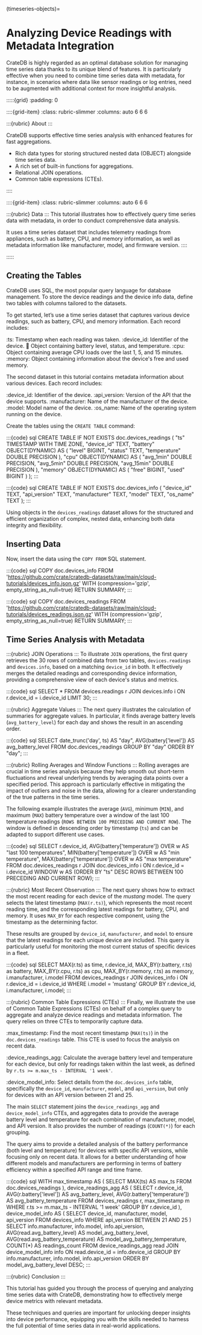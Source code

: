 (timeseries-objects)=

# Analyzing Device Readings with Metadata Integration

CrateDB is highly regarded as an optimal database solution for managing
time series data thanks to its unique blend of features. It is particularly
effective when you need to combine time series data with metadata, for
instance, in scenarios where data like sensor readings or log entries, need
to be augmented with additional context for more insightful analysis.


:::::{grid}
:padding: 0

::::{grid-item}
:class: rubric-slimmer
:columns: auto 6 6 6

:::{rubric} About
:::

CrateDB supports effective time series analysis with enhanced features
for fast aggregations.

- Rich data types for storing structured nested data (OBJECT) alongside
  time series data.
- A rich set of built-in functions for aggregations.
- Relational JOIN operations.
- Common table expressions (CTEs).

::::

::::{grid-item}
:class: rubric-slimmer
:columns: auto 6 6 6

:::{rubric} Data
:::
This tutorial illustrates how to effectively query time series data with
metadata, in order to conduct comprehensive data analysis.

It uses a time series dataset that includes telemetry readings from appliances,
such as battery, CPU, and memory information, as well as metadata information
like manufacturer, model, and firmware version.
::::

:::::


## Creating the Tables

CrateDB uses SQL, the most popular query language for database management. To
store the device readings and the device info data, define two tables with
columns tailored to the datasets.

To get started, let’s use a time series dataset that captures various device
readings, such as battery, CPU, and memory information. Each record includes:

:ts: Timestamp when each reading was taken.
:device_id: Identifier of the device.
:battery: Object containing battery level, status, and temperature.
:cpu: Object containing average CPU loads over the last 1, 5, and 15 minutes.
:memory: Object containing information about the device's free and used memory.

The second dataset in this tutorial contains metadata information about various
devices. Each record includes:

:device_id: Identifier of the device.
:api_version: Version of the API that the device supports.
:manufacturer: Name of the manufacturer of the device.
:model: Model name of the device.
:os_name: Name of the operating system running on the device.

Create the tables using the `CREATE TABLE` command:

:::{code} sql
CREATE TABLE IF NOT EXISTS doc.devices_readings (
   "ts" TIMESTAMP WITH TIME ZONE,
   "device_id" TEXT,
   "battery" OBJECT(DYNAMIC) AS (
      "level" BIGINT,
      "status" TEXT,
      "temperature" DOUBLE PRECISION
   ),
   "cpu" OBJECT(DYNAMIC) AS (
      "avg_1min" DOUBLE PRECISION,
      "avg_5min" DOUBLE PRECISION,
      "avg_15min" DOUBLE PRECISION
   ),
   "memory" OBJECT(DYNAMIC) AS (
      "free" BIGINT,
      "used" BIGINT
   )
);
:::

:::{code} sql
CREATE TABLE IF NOT EXISTS doc.devices_info (
   "device_id" TEXT,
   "api_version" TEXT,
   "manufacturer" TEXT,
   "model" TEXT,
   "os_name" TEXT
);
:::

Using objects in the `devices_readings` dataset allows for the structured and efficient organization of complex, nested data, enhancing both data integrity and flexibility. 

## Inserting Data

Now, insert the data using the `COPY FROM` SQL statement.

:::{code} sql
COPY doc.devices_info
FROM 'https://github.com/crate/cratedb-datasets/raw/main/cloud-tutorials/devices_info.json.gz'
WITH (compression='gzip', empty_string_as_null=true)
RETURN SUMMARY;
:::

:::{code} sql
COPY doc.devices_readings
FROM 'https://github.com/crate/cratedb-datasets/raw/main/cloud-tutorials/devices_readings.json.gz'
WITH (compression='gzip', empty_string_as_null=true)
RETURN SUMMARY;
:::

## Time Series Analysis with Metadata


:::{rubric} JOIN Operations
:::
To illustrate `JOIN` operations, the first query retrieves the 30 rows of combined data from two tables, `devices.readings` and `devices.info`, based on a matching `device_id` in both. It effectively merges the detailed readings and corresponding device information, providing a comprehensive view of each device's status and metrics.

:::{code} sql
SELECT *
FROM devices.readings r
JOIN devices.info i ON r.device_id = i.device_id
LIMIT 30;
:::


:::{rubric} Aggregate Values
:::
The next query illustrates the calculation of summaries for aggregate values. In particular, it finds average battery levels (`avg_battery_level`) for each day and shows the result in an ascending order.

:::{code} sql
SELECT date_trunc('day', ts) AS "day", AVG(battery['level']) AS avg_battery_level
FROM doc.devices_readings
GROUP BY "day"
ORDER BY "day";
:::


:::{rubric} Rolling Averages and Window Functions
:::
Rolling averages are crucial in time series analysis because they help smooth out short-term fluctuations and reveal underlying trends by averaging data points over a specified period. This approach is particularly effective in mitigating the impact of outliers and noise in the data, allowing for a clearer understanding of the true patterns in the time series. 

The following example illustrates the average (`AVG`), minimum (`MIN`), and maximum (`MAX`) battery temperature over a window of the last 100 temperature readings (`ROWS BETWEEN 100 PRECEDING AND CURRENT ROW`). The window is defined in descending order by timestamp (`ts`) and can be adapted to support different use cases. 

:::{code} sql
SELECT r.device_id,
       AVG(battery['temperature']) OVER w AS "last 100 temperatures",
       MIN(battery['temperature']) OVER w AS "min temperature",
       MAX(battery['temperature']) OVER w AS "max temperature"
FROM doc.devices_readings r
JOIN doc.devices_info i ON r.device_id = i.device_id
WINDOW w AS (ORDER BY "ts" DESC ROWS BETWEEN 100 PRECEDING AND CURRENT ROW);
:::


:::{rubric} Most Recent Observation
:::
The next query shows how to extract the most recent reading for each device of
the _mustang_ model. The query selects the latest timestamp (`MAX(r.ts)`),
which represents the most recent reading time, and the corresponding latest
readings for battery, CPU, and memory. It uses `MAX_BY` for each respective
component, using the timestamp as the determining factor.

These results are grouped by `device_id`, `manufacturer`, and `model` to ensure
that the latest readings for each unique device are included. This query is
particularly useful for monitoring the most current status of specific devices
in a fleet.

:::{code} sql
SELECT 
    MAX(r.ts) as time,
    r.device_id,
    MAX_BY(r.battery, r.ts) as battery,
    MAX_BY(r.cpu, r.ts) as cpu,
    MAX_BY(r.memory, r.ts) as memory,
    i.manufacturer,
    i.model
FROM 
    devices_readings r
JOIN 
    devices_info i ON r.device_id = i.device_id
WHERE 
    i.model = 'mustang'
GROUP BY 
    r.device_id, i.manufacturer, i.model;
:::


:::{rubric} Common Table Expressions (CTEs)
:::
Finally, we illustrate the use of Common Table Expressions (CTEs) on behalf of
a complex query to aggregate and analyze device readings and metadata information.
The query relies on three CTEs to temporarily capture data.

:max_timestamp:
    Find the most recent timestamp (`MAX(ts)`) in the
    `doc.devices_readings` table. This CTE is used to focus the analysis
    on recent data.

:device_readings_agg:
    Calculate the average battery level and temperature for each
    device, but only for readings taken within the last week, as defined by
    `r.ts >= m.max_ts - INTERVAL '1 week'`. 

:device_model_info:
    Select details from the `doc.devices_info` table, specifically
    the `device_id`, `manufacturer`, `model`, and `api_version`, but only for
    devices with an API version between 21 and 25.

The main `SELECT` statement joins the `device_readings_agg` and `device_model_info`
CTEs, and aggregates data to provide the average battery level and temperature
for each combination of manufacturer, model, and API version.
It also provides the number of readings (`COUNT(*)`) for each grouping.

The query aims to provide a detailed analysis of the battery performance (both level and temperature) for devices with specific API versions, while focusing only on recent data. It allows for a better understanding of how different models and manufacturers are performing in terms of battery efficiency within a specified API range and time frame.

:::{code} sql
WITH 
max_timestamp AS (
    SELECT MAX(ts) AS max_ts
    FROM doc.devices_readings
),
device_readings_agg AS (
    SELECT 
        r.device_id,
        AVG(r.battery['level']) AS avg_battery_level,
        AVG(r.battery['temperature']) AS avg_battery_temperature
    FROM 
        devices_readings r, max_timestamp m
    WHERE 
        r.ts >= m.max_ts - INTERVAL '1 week'
    GROUP BY 
        r.device_id
),
device_model_info AS (
    SELECT 
        device_id,
        manufacturer,
        model,
        api_version
    FROM 
        devices_info
    WHERE 
        api_version BETWEEN 21 AND 25
)
SELECT 
    info.manufacturer,
    info.model,
    info.api_version,
    AVG(read.avg_battery_level) AS model_avg_battery_level,
    AVG(read.avg_battery_temperature) AS model_avg_battery_temperature,
    COUNT(*) AS readings_count
FROM 
    device_readings_agg read
JOIN 
    device_model_info info 
ON 
    read.device_id = info.device_id
GROUP BY 
    info.manufacturer, 
    info.model, 
    info.api_version
ORDER BY 
    model_avg_battery_level DESC;
:::


:::{rubric} Conclusion
:::

This tutorial has guided you through the process of querying and
analyzing time series data with CrateDB, demonstrating how to effectively merge
device metrics with relevant metadata.

These techniques and queries are important for unlocking deeper insights into
device performance, equipping you with the skills needed to harness the full
potential of time series data in real-world applications.
